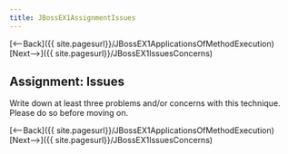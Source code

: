 ```yaml
---
title: JBossEX1AssignmentIssues
---
```

[<--Back]({{ site.pagesurl}}/JBossEX1ApplicationsOfMethodExecution) [Next-->]({{ site.pagesurl}}/JBossEX1IssuesConcerns)

## Assignment: Issues
Write down at least three problems and/or concerns with this technique. Please do so before moving on.

[<--Back]({{ site.pagesurl}}/JBossEX1ApplicationsOfMethodExecution) [Next-->]({{ site.pagesurl}}/JBossEX1IssuesConcerns)
